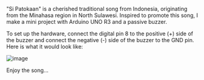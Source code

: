 "Si Patokaan" is a cherished traditional song from Indonesia, originating from the Minahasa region in North Sulawesi. Inspired to promote this song, I make a mini project with Arduino UNO R3 and a passive buzzer. 

To set up the hardware, connect the digital pin 8 to the positive (+) side of the buzzer and connect the negative (-) side of the buzzer to the GND pin. Here is what it would look like:

![image](https://github.com/user-attachments/assets/48eaeb5b-7e12-4d25-8a8a-503f92796729)

Enjoy the song...
